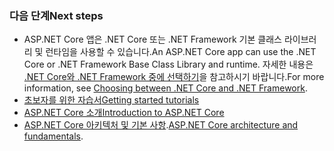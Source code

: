 ### <a name="next-steps"></a><span data-ttu-id="a4089-101">다음 단계</span><span class="sxs-lookup"><span data-stu-id="a4089-101">Next steps</span></span>

* <span data-ttu-id="a4089-102">ASP.NET Core 앱은 .NET Core 또는 .NET Framework 기본 클래스 라이브러리 및 런타임을 사용할 수 있습니다.</span><span class="sxs-lookup"><span data-stu-id="a4089-102">An ASP.NET Core app can use the .NET Core or .NET Framework Base Class Library and runtime.</span></span> <span data-ttu-id="a4089-103">자세한 내용은 [.NET Core와 .NET Framework  중에 선택하기](/dotnet/articles/standard/choosing-core-framework-server)을 참고하시기 바랍니다.</span><span class="sxs-lookup"><span data-stu-id="a4089-103">For more information, see [Choosing between .NET Core and .NET Framework](/dotnet/articles/standard/choosing-core-framework-server).</span></span>
* [<span data-ttu-id="a4089-104">초보자를 위한 자습서</span><span class="sxs-lookup"><span data-stu-id="a4089-104">Getting started tutorials</span></span>](xref:tutorials/index)
* [<span data-ttu-id="a4089-105">ASP.NET Core 소개</span><span class="sxs-lookup"><span data-stu-id="a4089-105">Introduction to ASP.NET Core</span></span>](xref:index) 
* <span data-ttu-id="a4089-106">[ASP.NET Core 아키텍처 및 기본 사항](xref:fundamentals/index).</span><span class="sxs-lookup"><span data-stu-id="a4089-106">[ASP.NET Core architecture and fundamentals](xref:fundamentals/index).</span></span>
